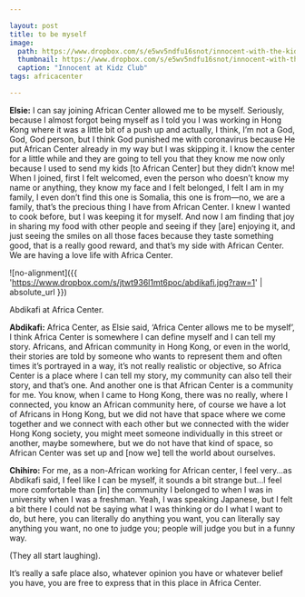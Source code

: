 ```yaml
---

layout: post
title: to be myself
image:
  path: https://www.dropbox.com/s/e5wv5ndfu16snot/innocent-with-the-kids.png?raw=1
  thumbnail: https://www.dropbox.com/s/e5wv5ndfu16snot/innocent-with-the-kids.png?raw=1
  caption: "Innocent at Kidz Club"
tags: africacenter

---
```


**Elsie:** I can say joining African Center allowed me to be myself. Seriously, because I almost forgot being myself as I told you I was working in Hong Kong where it was a little bit of a push up and actually, I think, I’m not a God, God, God person, but I think God punished me with coronavirus because He put African Center already in my way but I was skipping it. I know the center for a little while and they are going to tell you that they know me now only because I used to send my kids [to African Center] but they didn’t know me! When I joined, first I felt welcomed, even the person who doesn’t know my name or anything, they know my face and I felt belonged, I felt I am in my family, I even don’t find this one is Somalia, this one is from—no, we are a family, that’s the precious thing I have from African Center. I knew I wanted to cook before, but I was keeping it for myself. And now I am finding that joy in sharing my food with other people and seeing if they [are] enjoying it, and just seeing the smiles on all those faces because they taste something good, that is a really good reward, and that’s my side with African Center. We are having a love life with Africa Center. 

![no-alignment]({{ 'https://www.dropbox.com/s/jtwt936l1mt6poc/abdikafi.jpg?raw=1' | absolute_url }})
  <figcaption>Abdikafi at Africa Center.</figcaption>

**Abdikafi:** Africa Center, as Elsie said, ‘Africa Center allows me to be myself’, I think Africa Center is somewhere I can define myself and I can tell my story. Africans, and African community in Hong Kong, or even in the world, their stories are told by someone who wants to represent them and often times it’s portrayed in a way, it’s not really realistic or objective, so Africa Center is a place where I can tell my story, my community can also tell their story, and that’s one. And another one is that African Center is a community for me. You know, when I came to Hong Kong, there was no really, where I connected, you know an African community here, of course we have a lot of Africans in Hong Kong, but we did not have that space where we come together and we connect with each other but we connected with the wider Hong Kong society, you might meet someone individually in this street or another, maybe somewhere, but we do not have that kind of space, so African Center was set up and [now we] tell the world about ourselves. 

**Chihiro:** For me, as a non-African working for African center, I feel very…as Abdikafi said, I feel like I can be myself, it sounds a bit strange but…I feel more comfortable than [in] the community I belonged to when I was in university when I was a freshman. Yeah, I was speaking Japanese, but I felt a bit there I could not be saying what I was thinking or do I what I want to do, but here, you can literally do anything you want, you can literally say anything you want, no one to judge you; people will judge you but in a funny way. 

(They all start laughing). 

It’s really a safe place also, whatever opinion you have or whatever belief you have, you are free to express that in this place in Africa Center.

